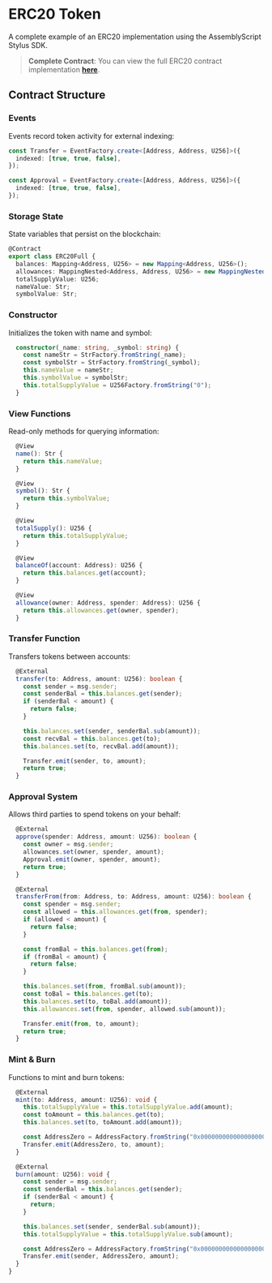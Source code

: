 # ERC20 Token

A complete example of an ERC20 implementation using the AssemblyScript Stylus SDK.

> **Complete Contract**: You can view the full ERC20 contract implementation [**here**](https://github.com/wakeuplabs-io/assembly-script-stylus-sdk/blob/main/packages/as-stylus/__tests__/contracts/erc20-full/contract.ts).

## Contract Structure

### Events

Events record token activity for external indexing:

```typescript
const Transfer = EventFactory.create<[Address, Address, U256]>({
  indexed: [true, true, false],
});

const Approval = EventFactory.create<[Address, Address, U256]>({
  indexed: [true, true, false],
});
```

### Storage State

State variables that persist on the blockchain:

```typescript
@Contract
export class ERC20Full {
  balances: Mapping<Address, U256> = new Mapping<Address, U256>();
  allowances: MappingNested<Address, Address, U256> = new MappingNested<Address, Address, U256>();
  totalSupplyValue: U256;
  nameValue: Str;
  symbolValue: Str;
```

### Constructor

Initializes the token with name and symbol:

```typescript
  constructor(_name: string, _symbol: string) {
    const nameStr = StrFactory.fromString(_name);
    const symbolStr = StrFactory.fromString(_symbol);
    this.nameValue = nameStr;
    this.symbolValue = symbolStr;
    this.totalSupplyValue = U256Factory.fromString("0");
  }
```

### View Functions

Read-only methods for querying information:

```typescript
  @View
  name(): Str {
    return this.nameValue;
  }

  @View
  symbol(): Str {
    return this.symbolValue;
  }

  @View
  totalSupply(): U256 {
    return this.totalSupplyValue;
  }

  @View
  balanceOf(account: Address): U256 {
    return this.balances.get(account);
  }

  @View
  allowance(owner: Address, spender: Address): U256 {
    return this.allowances.get(owner, spender);
  }
```

### Transfer Function

Transfers tokens between accounts:

```typescript
  @External
  transfer(to: Address, amount: U256): boolean {
    const sender = msg.sender;
    const senderBal = this.balances.get(sender);
    if (senderBal < amount) {
      return false;
    }

    this.balances.set(sender, senderBal.sub(amount));
    const recvBal = this.balances.get(to);
    this.balances.set(to, recvBal.add(amount));

    Transfer.emit(sender, to, amount);
    return true;
  }
```

### Approval System

Allows third parties to spend tokens on your behalf:

```typescript
  @External
  approve(spender: Address, amount: U256): boolean {
    const owner = msg.sender;
    allowances.set(owner, spender, amount);
    Approval.emit(owner, spender, amount);
    return true;
  }

  @External
  transferFrom(from: Address, to: Address, amount: U256): boolean {
    const spender = msg.sender;
    const allowed = this.allowances.get(from, spender);
    if (allowed < amount) {
      return false;
    }

    const fromBal = this.balances.get(from);
    if (fromBal < amount) {
      return false;
    }

    this.balances.set(from, fromBal.sub(amount));
    const toBal = this.balances.get(to);
    this.balances.set(to, toBal.add(amount));
    this.allowances.set(from, spender, allowed.sub(amount));

    Transfer.emit(from, to, amount);
    return true;
  }
```

### Mint & Burn

Functions to mint and burn tokens:

```typescript
  @External
  mint(to: Address, amount: U256): void {
    this.totalSupplyValue = this.totalSupplyValue.add(amount);
    const toAmount = this.balances.get(to);
    this.balances.set(to, toAmount.add(amount));

    const AddressZero = AddressFactory.fromString("0x0000000000000000000000000000000000000000");
    Transfer.emit(AddressZero, to, amount);
  }

  @External
  burn(amount: U256): void {
    const sender = msg.sender;
    const senderBal = this.balances.get(sender);
    if (senderBal < amount) {
      return;
    }

    this.balances.set(sender, senderBal.sub(amount));
    this.totalSupplyValue = this.totalSupplyValue.sub(amount);

    const AddressZero = AddressFactory.fromString("0x0000000000000000000000000000000000000000");
    Transfer.emit(sender, AddressZero, amount);
  }
}
```
